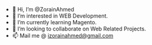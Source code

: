 - 👋 Hi, I’m @ZorainAhmed
- 👀 I’m interested in WEB Development.
- 🌱 I’m currently learning Magento.
- 💞️ I’m looking to collaborate on Web Related Projects.
- 📫 Mail me @ izorainahmed@gmail.com

<!---
ZorainAhmed/ZorainAhmed is a ✨ special ✨ repository because its `README.md` (this file) appears on your GitHub profile.
You can click the Preview link to take a look at your changes.
--->
